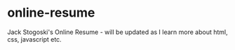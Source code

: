 # online-resume
Jack Stogoski's Online Resume - will be updated as I learn more about html, css, javascript etc.
